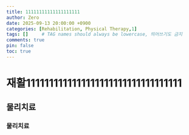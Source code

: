 ```yaml
---
title: 11111111111111111111
author: Zero
date: 2025-09-13 20:00:00 +0900
categories: [Rehabilitation, Physical Therapy,1]
tags: []     # TAG names should always be lowercase, 띄어쓰기도 금지
comments: true
pin: false
toc: true
---
```


# 재활1111111111111111111111111111111111
## 물리치료
### 물리치료
